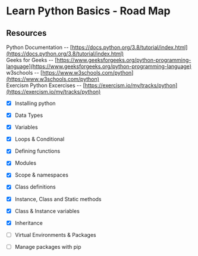 # Learn Python Basics - Road Map

## Resources
Python Documentation -- [https://docs.python.org/3.8/tutorial/index.html](https://docs.python.org/3.8/tutorial/index.html)</br>
Geeks for Geeks -- [https://www.geeksforgeeks.org/python-programming-language](https://www.geeksforgeeks.org/python-programming-language)</br>
w3schools -- [https://www.w3schools.com/python](https://www.w3schools.com/python)</br>
Exercism Python Excercises -- [https://exercism.io/my/tracks/python](https://exercism.io/my/tracks/python)


- [x] Installing python
- [x] Data Types
- [x] Variables
- [x] Loops & Conditional
- [x] Defining functions
- [x] Modules
- [x] Scope & namespaces
- [x] Class definitions
- [x] Instance, Class and Static methods
- [x] Class & Instance variables
- [x] Inheritance
- [ ] Virtual Environments & Packages
- [ ] Manage packages with pip

